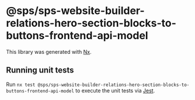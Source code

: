 # @sps/sps-website-builder-relations-hero-section-blocks-to-buttons-frontend-api-model

This library was generated with [Nx](https://nx.dev).

## Running unit tests

Run `nx test @sps/sps-website-builder-relations-hero-section-blocks-to-buttons-frontend-api-model` to execute the unit tests via [Jest](https://jestjs.io).
